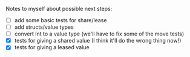 Notes to myself about possible next steps:

- [ ] add some basic tests for share/lease
- [ ] add structs/value types
- [ ] convert Int to a value type (we'll have to fix some of the move tests)
- [x] tests for giving a shared value (I think it'll do the wrong thing now!)
- [x] tests for giving a leased value
